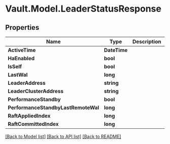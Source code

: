 # Vault.Model.LeaderStatusResponse

## Properties

Name | Type | Description | Notes
------------ | ------------- | ------------- | -------------
**ActiveTime** | **DateTime** |  | [optional] 
**HaEnabled** | **bool** |  | [optional] 
**IsSelf** | **bool** |  | [optional] 
**LastWal** | **long** |  | [optional] 
**LeaderAddress** | **string** |  | [optional] 
**LeaderClusterAddress** | **string** |  | [optional] 
**PerformanceStandby** | **bool** |  | [optional] 
**PerformanceStandbyLastRemoteWal** | **long** |  | [optional] 
**RaftAppliedIndex** | **long** |  | [optional] 
**RaftCommittedIndex** | **long** |  | [optional] 

[[Back to Model list]](../README.md#documentation-for-models) [[Back to API list]](../README.md#documentation-for-api-endpoints) [[Back to README]](../README.md)

